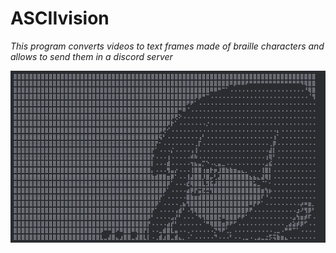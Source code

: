 # ASCIIvision
_This program converts videos to text frames made of braille characters and allows to send them in a discord server_

<img src="https://raw.githubusercontent.com/mbourand/ASCIIvision/master/.illustrations/lagtrain.png" />
